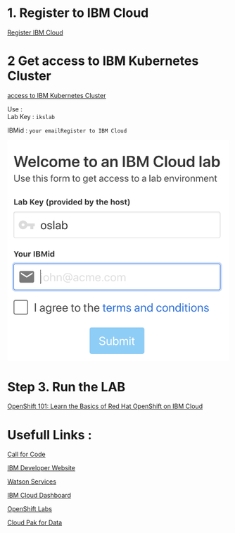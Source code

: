 
# 1. Register to IBM Cloud 

[Register IBM Cloud](https://ibm.biz/Bdz5we)

# 2 Get access to IBM Kubernetes Cluster
[access to IBM Kubernetes  Cluster](https://iksistio.mybluemix.net/)

Use :  
     Lab Key : `ikslab`
 
  IBMid : `your emailRegister to IBM Cloud`    

![](README_images/oslab.png)

# Step 3. Run the LAB 

[OpenShift 101: Learn the Basics of Red Hat OpenShift on IBM Cloud](https://github.com/IBM/openshift101/tree/master/workshop)

# Usefull Links :

[Call for Code](https://developer.ibm.com/callforcode/)

[IBM Developer Website](https://developer.ibm.com/)

[Watson Services](https://cloud.ibm.com/catalog?category=ai)

[IBM Cloud Dashboard](https://cloud.ibm.com/)

[OpenShift Labs](https://github.com/openshift-labs/starter-guides)

[Cloud Pak for Data](https://www.ibm.com/products/cloud-pak-for-data )



